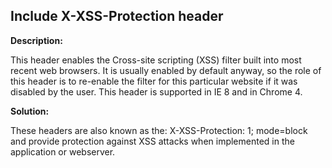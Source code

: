 
Include X-XSS-Protection header
-------

**Description:**

This header enables the Cross-site scripting (XSS) filter built into most recent 
web browsers. It is usually enabled by default anyway, 
so the role of this header is to re-enable the filter for this particular website if it 
was disabled by the user. This header is supported in IE 8 and in Chrome 4.


**Solution:**

These headers are also known as the: X-XSS-Protection: 1; mode=block and provide protection 
against XSS attacks when implemented in the application or webserver.

	